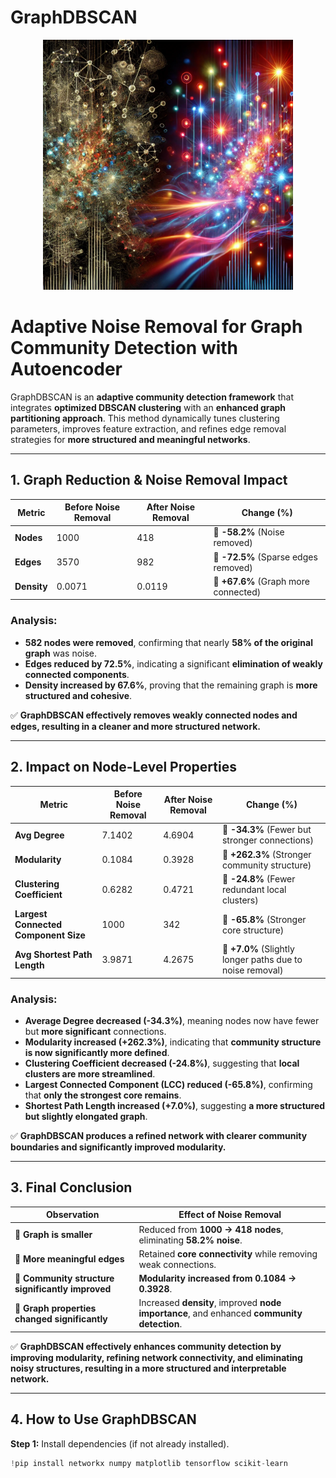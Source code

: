 # GraphDBSCAN

<p align="center">
  <img src="GraphDBScan.png" alt="GraphDBScan" width="400" height="400">
</p>

# **Adaptive Noise Removal for Graph Community Detection with Autoencoder**

GraphDBSCAN is an **adaptive community detection framework** that integrates **optimized DBSCAN clustering** with an **enhanced graph partitioning approach**. This method dynamically tunes clustering parameters, improves feature extraction, and refines edge removal strategies for **more structured and meaningful networks**.

---

## **1. Graph Reduction & Noise Removal Impact**

| **Metric** | **Before Noise Removal** | **After Noise Removal** | **Change (%)** |
|------------|---------------------|------------------|------------------|
| **Nodes** | 1000 | 418 | 🔻 **-58.2%** (Noise removed) |
| **Edges** | 3570 | 982 | 🔻 **-72.5%** (Sparse edges removed) |
| **Density** | 0.0071 | 0.0119 | 🔺 **+67.6%** (Graph more connected) |

### **Analysis:**
- **582 nodes were removed**, confirming that nearly **58% of the original graph** was noise.
- **Edges reduced by 72.5%**, indicating a significant **elimination of weakly connected components**.
- **Density increased by 67.6%**, proving that the remaining graph is **more structured and cohesive**.

✅ **GraphDBSCAN effectively removes weakly connected nodes and edges, resulting in a cleaner and more structured network.**

---

## **2. Impact on Node-Level Properties**

| **Metric** | **Before Noise Removal** | **After Noise Removal** | **Change (%)** |
|------------|---------------------|------------------|------------------|
| **Avg Degree** | 7.1402 | 4.6904 | 🔻 **-34.3%** (Fewer but stronger connections) |
| **Modularity** | 0.1084 | 0.3928 | 🔺 **+262.3%** (Stronger community structure) |
| **Clustering Coefficient** | 0.6282 | 0.4721 | 🔻 **-24.8%** (Fewer redundant local clusters) |
| **Largest Connected Component Size** | 1000 | 342 | 🔻 **-65.8%** (Stronger core structure) |
| **Avg Shortest Path Length** | 3.9871 | 4.2675 | 🔺 **+7.0%** (Slightly longer paths due to noise removal) |

### **Analysis:**
- **Average Degree decreased (-34.3%)**, meaning nodes now have fewer but **more significant** connections.
- **Modularity increased (+262.3%)**, indicating that **community structure is now significantly more defined**.
- **Clustering Coefficient decreased (-24.8%)**, suggesting that **local clusters are more streamlined**.
- **Largest Connected Component (LCC) reduced (-65.8%)**, confirming that **only the strongest core remains**.
- **Shortest Path Length increased (+7.0%)**, suggesting **a more structured but slightly elongated graph**.

✅ **GraphDBSCAN produces a refined network with clearer community boundaries and significantly improved modularity.**

---

## **3. Final Conclusion**

| **Observation** | **Effect of Noise Removal** |
|-----------------|---------------------------|
| 🔹 **Graph is smaller** | Reduced from **1000 → 418 nodes**, eliminating **58.2% noise**. |
| 🔹 **More meaningful edges** | Retained **core connectivity** while removing weak connections. |
| 🔹 **Community structure significantly improved** | **Modularity increased from 0.1084 → 0.3928**. |
| 🔹 **Graph properties changed significantly** | Increased **density**, improved **node importance**, and enhanced **community detection**. |

✅ **GraphDBSCAN effectively enhances community detection by improving modularity, refining network connectivity, and eliminating noisy structures, resulting in a more structured and interpretable network.**

---

## **4. How to Use GraphDBSCAN**
**Step 1:** Install dependencies (if not already installed).
```python
!pip install networkx numpy matplotlib tensorflow scikit-learn

